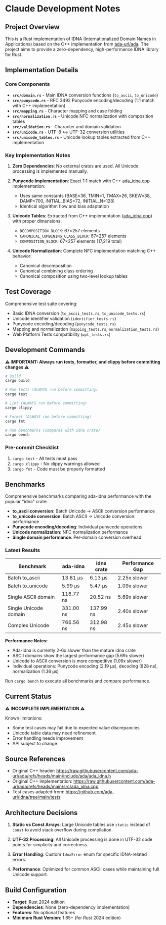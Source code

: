 # Claude Development Notes

## Project Overview

This is a Rust implementation of IDNA (Internationalized Domain Names in Applications) based on the C++ implementation from [ada-url/ada](https://github.com/ada-url/ada). The project aims to provide a zero-dependency, high-performance IDNA library for Rust.

## Implementation Details

### Core Components

- **`src/domain.rs`** - Main IDNA conversion functions (`to_ascii`, `to_unicode`)
- **`src/punycode.rs`** - RFC 3492 Punycode encoding/decoding (1:1 match with C++ implementation)
- **`src/mapping.rs`** - Character mapping and case folding
- **`src/normalization.rs`** - Unicode NFC normalization with composition tables
- **`src/validation.rs`** - Character and domain validation
- **`src/unicode.rs`** - UTF-8 ↔ UTF-32 conversion utilities
- **`src/unicode_tables.rs`** - Unicode lookup tables extracted from C++ implementation

### Key Implementation Notes

1. **Zero Dependencies**: No external crates are used. All Unicode processing is implemented manually.

2. **Punycode Implementation**: Exact 1:1 match with C++ [ada_idna.cpp](https://raw.githubusercontent.com/ada-url/ada/refs/heads/main/src/ada_idna.cpp) implementation:
   - Uses same constants (BASE=36, TMIN=1, TMAX=26, SKEW=38, DAMP=700, INITIAL_BIAS=72, INITIAL_N=128)
   - Identical algorithm flow and bias adaptation

3. **Unicode Tables**: Extracted from C++ implementation ([ada_idna.cpp](https://raw.githubusercontent.com/ada-url/ada/refs/heads/main/src/ada_idna.cpp)) with proper dimensions:
   - `DECOMPOSITION_BLOCK`: 67×257 elements
   - `CANONICAL_COMBINING_CLASS_BLOCK`: 67×257 elements  
   - `COMPOSITION_BLOCK`: 67×257 elements (17,219 total)

4. **Unicode Normalization**: Complete NFC implementation matching C++ behavior:
   - Canonical decomposition
   - Canonical combining class ordering
   - Canonical composition using two-level lookup tables

## Test Coverage

Comprehensive test suite covering:
- Basic IDNA conversion (`to_ascii_tests.rs`, `to_unicode_tests.rs`)
- Unicode identifier validation (`identifier_tests.rs`)
- Punycode encoding/decoding (`punycode_tests.rs`)
- Mapping and normalization (`mapping_tests.rs`, `normalization_tests.rs`)
- Web Platform Tests compatibility (`wpt_tests.rs`)

## Development Commands

**⚠️ IMPORTANT: Always run tests, formatter, and clippy before committing changes ⚠️**

```bash
# Build
cargo build

# Run tests (ALWAYS run before committing)
cargo test

# Lint (ALWAYS run before committing)
cargo clippy

# Format (ALWAYS run before committing)
cargo fmt

# Run benchmarks (compares with idna crate)
cargo bench
```

### Pre-commit Checklist
1. `cargo test` - All tests must pass
2. `cargo clippy` - No clippy warnings allowed
3. `cargo fmt` - Code must be properly formatted

## Benchmarks

Comprehensive benchmarks comparing ada-idna performance with the popular "idna" crate:

- **to_ascii conversion**: Batch Unicode → ASCII conversion performance
- **to_unicode conversion**: Batch ASCII → Unicode conversion performance  
- **Punycode encoding/decoding**: Individual punycode operations
- **Unicode normalization**: NFC normalization performance
- **Single domain performance**: Per-domain conversion overhead

### Latest Results

| Benchmark | ada-idna | idna crate | Performance Gap |
|-----------|----------|------------|-----------------|
| Batch to_ascii | 13.81 µs | 6.13 µs | 2.25x slower |
| Batch to_unicode | 5.99 µs | 5.47 µs | 1.09x slower |
| Single ASCII domain | 116.77 ns | 20.52 ns | 5.69x slower |
| Single Unicode domain | 331.00 ns | 137.99 ns | 2.40x slower |
| Complex Unicode | 766.56 ns | 312.98 ns | 2.45x slower |

**Performance Notes:**
- Ada-idna is currently 2-6x slower than the mature idna crate
- ASCII domains show the largest performance gap (5.69x slower)
- Unicode to ASCII conversion is more competitive (1.09x slower)
- Individual operations: Punycode encoding (2.19 µs), decoding (828 ns), normalization (1.36 µs)

Run `cargo bench` to execute all benchmarks and compare performance.

## Current Status

**⚠️ INCOMPLETE IMPLEMENTATION ⚠️**

Known limitations:
- Some test cases may fail due to expected value discrepancies
- Unicode table data may need refinement
- Error handling needs improvement
- API subject to change

## Source References

- Original C++ header: https://raw.githubusercontent.com/ada-url/ada/refs/heads/main/include/ada/ada_idna.h
- Original C++ implementation: https://raw.githubusercontent.com/ada-url/ada/refs/heads/main/src/ada_idna.cpp
- Test cases adapted from: https://github.com/ada-url/idna/tree/main/tests

## Architecture Decisions

1. **Static vs Const Arrays**: Large Unicode tables use `static` instead of `const` to avoid stack overflow during compilation.

2. **UTF-32 Processing**: All Unicode processing is done in UTF-32 code points for simplicity and correctness.

3. **Error Handling**: Custom `IdnaError` enum for specific IDNA-related errors.

4. **Performance**: Optimized for common ASCII cases while maintaining full Unicode support.

## Build Configuration

- **Target**: Rust 2024 edition
- **Dependencies**: None (zero-dependency implementation)
- **Features**: No optional features
- **Minimum Rust Version**: 1.85+ (for Rust 2024 edition)